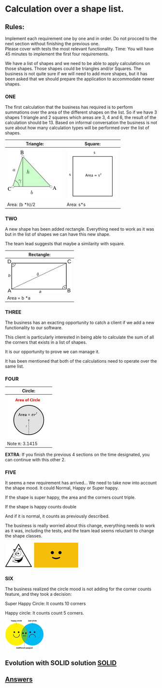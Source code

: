 # Calculation over a shape list.

## Rules:
Implement each requirement one by one and in order. Do not procced to the next section without finishing the previous one.   
Please cover with tests the most relevant functionality. 
Time: You will have 45 minutes to implement the first four requirements.

We have a list of shapes and we need to be able to apply calculations on those shapes. 
Those shapes could be triangles and/or Squares. 
The business is not quite sure if we will need to add more shapes, but it has been asked that we should prepare the application to accommodate newer shapes. 

### ONE 
The first calculation that the business has required is to perform summations over the area of the different shapes on the list. So if we have 3 shapes 1 triangle and 2 squares which areas are 3, 4 and 6, the result of the calculation should be 13.
Based on informal conversation the business is not sure about how many calculation types will be performed over the list of shapes. 

| Triangle:       | Square:         |
| --------------- | --------------- |
| ![](img/01.png) | ![](img/02.png) |
| Area: (b *h)/2  | Area: s*s       |

### TWO

A new shape has been added rectangle. Everything need to work as it was but in the list of shapes we can have this new shape.

The team lead suggests that maybe a similarity with square.

| Rectangle: |
| ---------- |
| ![](img/03.png)      |
| Area = b *a |

### THREE

The business has an exacting opportunity to catch a client if we add a new functionality to our software.

This client is particularly interested in being able to calculate the sum of all the corners that exists in a list of shapes.

It is our opportunity to prove we can manage it.

It has been mentioned that both of the calculations need to operate over the same list.

### FOUR

| Circle:         |
| --------------- |
| ![](img/04.png) |
| Note π: 3.1415  |

**EXTRA**: If you finish the previous 4 sections on the time designated, you can continue with this other 2. 

### FIVE

It seems a new requirement has arrived... We need to take now into account the shape mood. It could Normal, Happy or Super happy. 

If the shape is super happy, the area and the corners count triple.

If the shape is happy counts double 

And if it is normal, it counts as previously described. 

The business is really worried about this change, everything needs to work as it was, including the tests, and the team lead seems reluctant to change the shape classes.

![](img/05.png) ![](img/06.png)

### SIX 

The business realized the circle mood is not adding for the corner counts feature, and they took a decision:

Super Happy Circle: It counts 10 corners 

Happy circle: It counts count 5 corners.

![](img/07.png)

## Evolution with SOLID solution [SOLID](./AnswersSolid.md)

## [Answers](./Answers.md)

